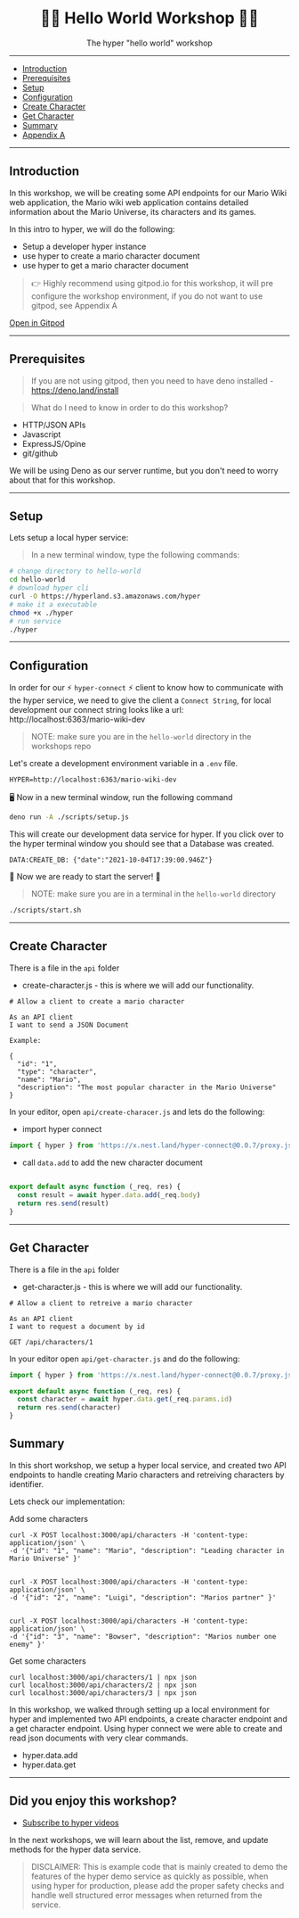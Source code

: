 <h1 align="center">👋🏻 Hello World Workshop 👋🏻</h1>
<p align="center">The hyper "hello world" workshop</p>

---

- [Introduction](#introduction)
- [Prerequisites](#prerequisites)
- [Setup](#setup)
- [Configuration](#configuration)
- [Create Character](#create-character)
- [Get Character](#get-character)
- [Summary](#summary)
- [Appendix A](#appendix-a)

---

## Introduction

In this workshop, we will be creating some API endpoints for our Mario Wiki web application, the
Mario wiki web application contains detailed information about the Mario Universe, its characters
and its games. 

In this intro to hyper, we will do the following:

* Setup a developer hyper instance
* use hyper to create a mario character document
* use hyper to get a mario character document

> 👉 Highly recommend using gitpod.io for this workshop, it will pre configure the workshop environment, 
> if you do not want to use gitpod, see Appendix A

[Open in Gitpod](https://gitpod.io#https://github.com/hyper63/workshops/tree/master/hello-world)

---

## Prerequisites

> If you are not using gitpod, then you need to have deno installed - https://deno.land/install

> What do I need to know in order to do this workshop?

- HTTP/JSON APIs
- Javascript
- ExpressJS/Opine
- git/github

We will be using Deno as our server runtime, but you don't need to worry about that for this workshop.

---

## Setup 

Lets setup a local hyper service:

> In a new terminal window, type the following commands:

``` sh
# change directory to hello-world
cd hello-world
# download hyper cli
curl -O https://hyperland.s3.amazonaws.com/hyper
# make it a executable
chmod +x ./hyper
# run service
./hyper
```

---

## Configuration

In order for our ⚡️ `hyper-connect` ⚡️ client to know how to communicate with the hyper service, we 
need to give the client a `Connect String`, for local development our connect string looks like
a url: http://localhost:6363/mario-wiki-dev

> NOTE: make sure you are in the `hello-world` directory in the workshops repo

Let's create a development environment variable in a `.env` file.

``` txt
HYPER=http://localhost:6363/mario-wiki-dev
```

🖥 Now in a new terminal window, run the following command 

``` sh
deno run -A ./scripts/setup.js
```

This will create our development data service for hyper. If you click over to the hyper terminal window you should see that a Database was created.

```
DATA:CREATE_DB: {"date":"2021-10-04T17:39:00.946Z"}
```

🚀 Now we are ready to start the server! 🚀

> NOTE: make sure you are in a terminal in the `hello-world` directory

``` sh
./scripts/start.sh
```

---

## Create Character

There is a file in the `api` folder

- create-character.js - this is where we will add our functionality.

```
# Allow a client to create a mario character

As an API client      
I want to send a JSON Document      

Example:

{
  "id": "1",
  "type": "character",
  "name": "Mario",
  "description": "The most popular character in the Mario Universe"
}
```

In your editor, open `api/create-characer.js` and lets do the following:

- import hyper connect

``` js
import { hyper } from 'https://x.nest.land/hyper-connect@0.0.7/proxy.js'
```

- call `data.add` to add the new character document

``` js
  
export default async function (_req, res) {
  const result = await hyper.data.add(_req.body)
  return res.send(result)
}

```

---

## Get Character

There is a file in the `api` folder

- get-character.js - this is where we will add our functionality.

```
# Allow a client to retreive a mario character

As an API client      
I want to request a document by id

GET /api/characters/1
```

In your editor open `api/get-character.js` and do the following:

``` js
import { hyper } from 'https://x.nest.land/hyper-connect@0.0.7/proxy.js'

export default async function (_req, res) {
  const character = await hyper.data.get(_req.params.id)
  return res.send(character)
}
```

## Summary

In this short workshop, we setup a hyper local service, and created two
API endpoints to handle creating Mario characters and retreiving characters
by identifier.

Lets check our implementation:

Add some characters

``` curl
curl -X POST localhost:3000/api/characters -H 'content-type: application/json' \
-d '{"id": "1", "name": "Mario", "description": "Leading character in Mario Universe" }'


curl -X POST localhost:3000/api/characters -H 'content-type: application/json' \
-d '{"id": "2", "name": "Luigi", "description": "Marios partner" }'


curl -X POST localhost:3000/api/characters -H 'content-type: application/json' \
-d '{"id": "3", "name": "Bowser", "description": "Marios number one enemy" }'

```

Get some characters

``` curl
curl localhost:3000/api/characters/1 | npx json
curl localhost:3000/api/characters/2 | npx json
curl localhost:3000/api/characters/3 | npx json

```

In this workshop, we walked through setting up a local environment for hyper and implemented two 
API endpoints, a create character endpoint and a get character endpoint. Using hyper connect we were 
able to create and read json documents with very clear commands.

- hyper.data.add
- hyper.data.get

---

## Did you enjoy this workshop?

- [Subscribe to hyper videos](https://youtube.com/c/hypervideos)

In the next workshops, we will learn about the list, remove, and update methods for the hyper data service.

> DISCLAIMER: This is example code that is mainly created to demo the features of the hyper demo service as 
> quickly as possible, when using hyper for production, please add the proper safety checks and handle 
> well structured error messages when returned from the service.
